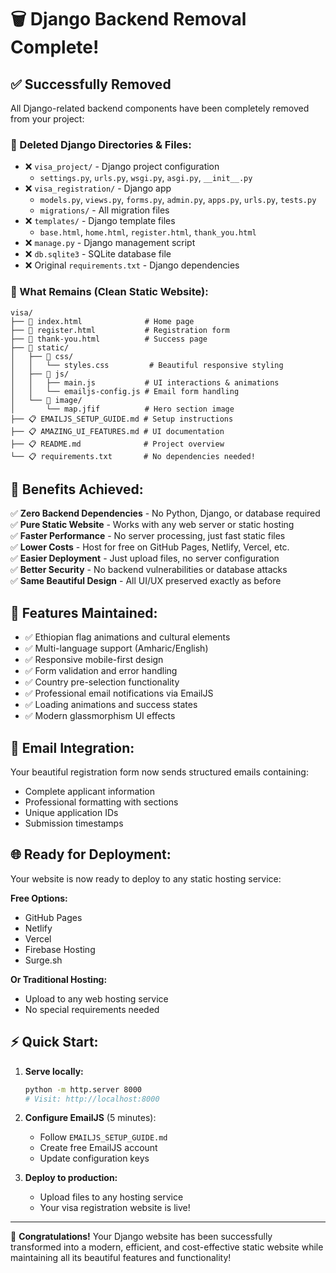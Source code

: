 # 🗑️ Django Backend Removal Complete!

## ✅ Successfully Removed

All Django-related backend components have been completely removed from your project:

### 📁 Deleted Django Directories & Files:
- ❌ `visa_project/` - Django project configuration
  - `settings.py`, `urls.py`, `wsgi.py`, `asgi.py`, `__init__.py`
- ❌ `visa_registration/` - Django app
  - `models.py`, `views.py`, `forms.py`, `admin.py`, `apps.py`, `urls.py`, `tests.py`
  - `migrations/` - All migration files
- ❌ `templates/` - Django template files
  - `base.html`, `home.html`, `register.html`, `thank_you.html`
- ❌ `manage.py` - Django management script
- ❌ `db.sqlite3` - SQLite database file
- ❌ Original `requirements.txt` - Django dependencies

### 🎯 What Remains (Clean Static Website):

```
visa/
├── 📄 index.html              # Home page
├── 📄 register.html           # Registration form  
├── 📄 thank-you.html          # Success page
├── 📁 static/
│   ├── 📁 css/
│   │   └── styles.css         # Beautiful responsive styling
│   ├── 📁 js/
│   │   ├── main.js           # UI interactions & animations
│   │   └── emailjs-config.js # Email form handling
│   └── 📁 image/
│       └── map.jfif          # Hero section image
├── 📋 EMAILJS_SETUP_GUIDE.md # Setup instructions
├── 📋 AMAZING_UI_FEATURES.md # UI documentation
├── 📋 README.md              # Project overview
└── 📋 requirements.txt       # No dependencies needed!
```

## 🚀 Benefits Achieved:

✅ **Zero Backend Dependencies** - No Python, Django, or database required  
✅ **Pure Static Website** - Works with any web server or static hosting  
✅ **Faster Performance** - No server processing, just fast static files  
✅ **Lower Costs** - Host for free on GitHub Pages, Netlify, Vercel, etc.  
✅ **Easier Deployment** - Just upload files, no server configuration  
✅ **Better Security** - No backend vulnerabilities or database attacks  
✅ **Same Beautiful Design** - All UI/UX preserved exactly as before  

## 🎨 Features Maintained:

- ✅ Ethiopian flag animations and cultural elements
- ✅ Multi-language support (Amharic/English)
- ✅ Responsive mobile-first design
- ✅ Form validation and error handling
- ✅ Country pre-selection functionality
- ✅ Professional email notifications via EmailJS
- ✅ Loading animations and success states
- ✅ Modern glassmorphism UI effects

## 📧 Email Integration:

Your beautiful registration form now sends structured emails containing:
- Complete applicant information
- Professional formatting with sections
- Unique application IDs
- Submission timestamps

## 🌐 Ready for Deployment:

Your website is now ready to deploy to any static hosting service:

**Free Options:**
- GitHub Pages
- Netlify  
- Vercel
- Firebase Hosting
- Surge.sh

**Or Traditional Hosting:**
- Upload to any web hosting service
- No special requirements needed

## ⚡ Quick Start:

1. **Serve locally:**
   ```bash
   python -m http.server 8000
   # Visit: http://localhost:8000
   ```

2. **Configure EmailJS** (5 minutes):
   - Follow `EMAILJS_SETUP_GUIDE.md`
   - Create free EmailJS account
   - Update configuration keys

3. **Deploy to production:**
   - Upload files to any hosting service
   - Your visa registration website is live!

---

🎉 **Congratulations!** Your Django website has been successfully transformed into a modern, efficient, and cost-effective static website while maintaining all its beautiful features and functionality!